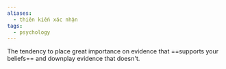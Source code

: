 ```yaml
---
aliases:
  - thiên kiến xác nhận
tags:
  - psychology
---
```

The tendency to place great importance on evidence that ==supports your beliefs== and downplay evidence that doesn't.


